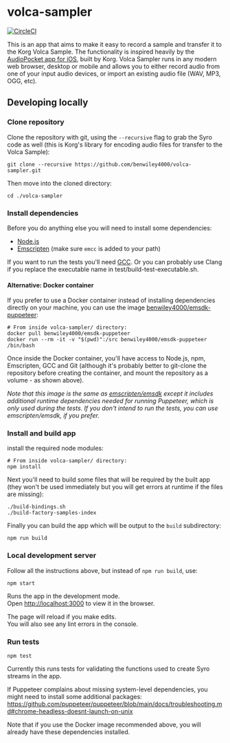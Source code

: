 # volca-sampler

[![CircleCI](https://circleci.com/gh/benwiley4000/volca-sampler/tree/master.svg?style=svg)](https://circleci.com/gh/benwiley4000/volca-sampler/tree/master)

This is an app that aims to make it easy to record a sample and transfer it to the Korg Volca Sample. The functionality is inspired heavily by the [AudioPocket app for iOS](https://apps.apple.com/us/app/audiopocket-for-volca-sample/id927415821), built by Korg. Volca Sampler runs in any modern web browser, desktop or mobile and allows you to either record audio from one of your input audio devices, or import an existing audio file (WAV, MP3, OGG, etc).

## Developing locally

### Clone repository

Clone the repository with git, using the `--recursive` flag to grab the Syro code as well (this is Korg's library for encoding audio files for transfer to the Volca Sample):

```console
git clone --recursive https://github.com/benwiley4000/volca-sampler.git
```

Then move into the cloned directory:

```console
cd ./volca-sampler
```

### Install dependencies

Before you do anything else you will need to install some dependencies:

- [Node.js](https://nodejs.org/)
- [Emscripten](https://emscripten.org/docs/getting_started/downloads.html) (make sure `emcc` is added to your path)

If you want to run the tests you'll need [GCC](https://gcc.gnu.org/install/). Or you can probably use Clang if you replace the executable name in test/build-test-executable.sh.

#### Alternative: Docker container

If you prefer to use a Docker container instead of installing dependencies directly on your machine, you can use the image [benwiley4000/emsdk-puppeteer](https://hub.docker.com/r/benwiley4000/emsdk-puppeteer):

```console
# From inside volca-sampler/ directory:
docker pull benwiley4000/emsdk-puppeteer
docker run --rm -it -v "$(pwd)":/src benwiley4000/emsdk-puppeteer /bin/bash
```

Once inside the Docker container, you'll have access to Node.js, npm, Emscripten, GCC and Git (although it's probably better to git-clone the repository before creating the container, and mount the repository as a volume - as shown above).

_Note that this image is the same as [emscripten/emsdk](https://hub.docker.com/r/emscripten/emsdk) except it includes additional runtime dependencies needed for running Puppeteer, which is only used during the tests. If you don't intend to run the tests, you can use emscripten/emsdk, if you prefer._

### Install and build app

install the required node modules:

```console
# From inside volca-sampler/ directory:
npm install
```

Next you'll need to build some files that will be required by the built app (they won't be used immediately but you will get errors at runtime if the files are missing):

```console
./build-bindings.sh
./build-factory-samples-index
```

Finally you can build the app which will be output to the `build` subdirectory:

```console
npm run build
```

### Local development server

Follow all the instructions above, but instead of `npm run build`, use:

```console
npm start
```

Runs the app in the development mode.\
Open [http://localhost:3000](http://localhost:3000) to view it in the browser.

The page will reload if you make edits.\
You will also see any lint errors in the console.

### Run tests

```console
npm test
```

Currently this runs tests for validating the functions used to create Syro streams in the app.

If Puppeteer complains about missing system-level dependencies, you might need to install some additional packages: https://github.com/puppeteer/puppeteer/blob/main/docs/troubleshooting.md#chrome-headless-doesnt-launch-on-unix

Note that if you use the Docker image recommended above, you will already have these dependencies installed.
